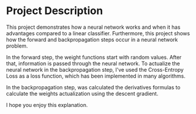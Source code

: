 # Project Description

This project demonstrates how a neural network works and when it has advantages compared to a linear classifier. Furthermore, this project shows how the forward and backpropagation steps occur in a neural network problem.

In the forward step, the weight functions start with random values. After that,  information is passed through the neural network. To actualize the neural network in the backpropagation step,  I've used the Cross-Entropy Loss as a loss function, which has been implemented in many algorithms.

In the backpropagation step, was calculated the derivatives formulas to calculate the weights actualization using the descent gradient.

I hope you enjoy this explanation. 
